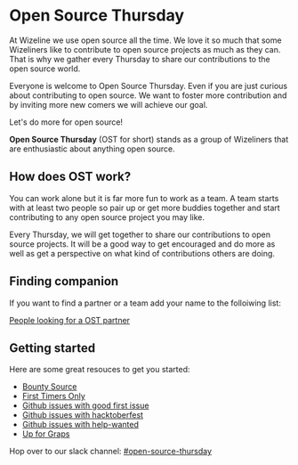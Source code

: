 Open Source Thursday
====================

At Wizeline we use open source all the time. We love it so much that some Wizeliners like to contribute to open source projects as much as they can. That is why we gather every Thursday to share our contributions to the open source world.

Everyone is welcome to Open Source Thursday. Even if you are just curious about contributing to open source. We want to foster more contribution and by inviting more new comers we will achieve our goal.

Let's do more for open source!

**Open Source Thursday** (OST for short) stands as a group of Wizeliners that are enthusiastic about anything open source.

How does OST work? 
------------------
You can work alone but it is far more fun to work as a team. A team starts with at least two people so pair up or get more buddies together and start contributing to any open source project you may like.

Every Thursday, we will get together to share our contributions to open source projects. It will  be a good way to get encouraged and do more as well as get a perspective on what kind of contributions others are doing.

Finding companion
-----------------
If you want to find a partner or a team add your name to the folloiwing list:

[People looking for a OST partner](https://github.com/wizeline/wize-docs/wiki/People-looking-for-partners-for-contributing-to-open-source)

Getting started
------------------
Here are some great resouces to get you started:
- [Bounty Source](https://www.bountysource.com/)
- [First Timers Only](https://www.firsttimersonly.com/)
- [Github issues with good first issue](https://github.com/search?l=&q=label%3A%22good+first+issue%22&state=open&type=Issues)
- [Github issues with hacktoberfest](https://github.com/search?q=label%3Ahacktoberfest+state%3Aopen+type%3Aissue&type=Issues)
- [Github issues with help-wanted](https://github.com/search?q=label%3Ahelp-wanted+state%3Aopen+type%3Aissue&type=Issues)
- [Up for Graps](https://up-for-grabs.net/#/)

Hop over to our slack channel: [#open-source-thursday](https://wizeline.slack.com/messages/CCUCATLT1/)
